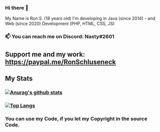 ### Hi there 👋

My Name is Ron S. (18 years old)
 I'm developing in Java (since 2014) - and Web (since 2020) Development (PHP, HTML, CSS, JS)

### 📫 You can reach me on Discord: Nasty#2601

## Support me and my work: https://paypal.me/RonSchluseneck

## My Stats



### [![Anurag's github stats](https://github-readme-stats.vercel.app/api?username=NastyOOF&theme=dracula)](https://github.com/anuraghazra/github-readme-stats)

### [![Top Langs](https://github-readme-stats.vercel.app/api/top-langs/?username=NastyOOF&theme=dracula)](https://github.com/anuraghazra/github-readme-stats)



### You can use my Code, if you let my Copyright in the source Code.

<!--
**NastyOOF/NastyOOF** is a ✨ _special_ ✨ repository because its `README.md` (this file) appears on your GitHub profile.
